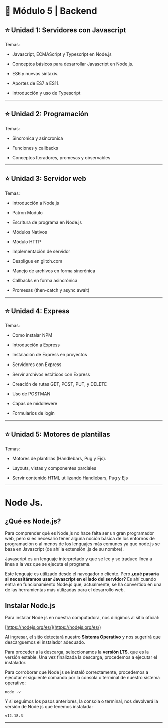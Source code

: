 # :book: Módulo 5 | Backend

## :star: Unidad 1: Servidores con Javascript

Temas:

- Javascript, ECMAScript y Typescript en Node.js

- Conceptos básicos para desarrollar Javascript en Node.js.

- ES6 y nuevas sintaxis.

- Aportes de ES7 a ES11.

- Introducción y uso de Typescript

---

## :star:  Unidad 2: Programación


Temas:

- Sincronica y asincronica

- Funciones y callbacks

- Conceptos Iteradores, promesas y observables

---

## :star: Unidad 3: Servidor web

Temas:

- Introducción a Node.js

- Patron Modulo

- Escritura de programa en Node.js

- Módulos Nativos

- Módulo HTTP

- Implementación de servidor

- Despligue en glitch.com

- Manejo de archivos en forma sincrónica

- Callbacks en forma asincrónica

- Promesas (then-catch y async await)

---

## :star: Unidad 4: Express

Temas:

- Como instalar NPM

- Introducción a Express

- Instalación de Express en proyectos

- Servidores con Express

- Servir archivos estáticos con Express

- Creación de rutas GET, POST, PUT, y DELETE

- Uso de POSTMAN

- Capas de middlewere

- Formularios de login

---

## :star: Unidad 5: Motores de plantillas

Temas:

- Motores de plantillas (Handlebars, Pug y Ejs).

- Layouts, vistas y componentes parciales

- Servir contenido HTML utilizando Handlebars, Pug y Ejs

---

# Node Js.

## ¿Qué es Node.js? 

Para comprender qué es Node.js no hace falta ser un gran programador web, pero sí es necesario tener alguna noción básica de los entornos de programación o al menos de los lenguajes más comunes ya que node.js se basa en Javascript (de ahí la extensión .js de su nombre).

Javascript es un lenguaje interpretado y que se lee y se traduce línea a línea a la vez que se ejecuta el programa.

Este lenguaje es utilizado desde el navegador o cliente. Pero **¿qué pasaría si necesitáramos usar Javascript en el lado del servidor?** Es ahí cuando entra en funcionamiento Node.js que, actualmente, se ha convertido en una de las herramientas más utilizadas para el desarrollo web.

## Instalar Node.js

Para instalar Node js en nuestra computadora, nos dirigimos al sitio oficial:

[https://nodejs.org/es/](https://nodejs.org/es/)

Al ingresar, el sitio detectará nuestro **Sistema Operativo** y nos sugerirá que descarguemos el instalador adecuado.



Para proceder a la descarga, seleccionamos la **versión LTS**, que es la versión estable. Una vez finalizada la descarga, procedemos a ejecutar el instalador.

Para corroborar que Node js se instaló correctamente, procedemos a ejecutar el siguiente comando por la consola o terminal de nuestro sistema operativo:

```node -v```

Y si seguimos los pasos anteriores, la consola o terminal, nos devolverá la versión de Node js que tenemos instalada:

```v12.18.3```

---